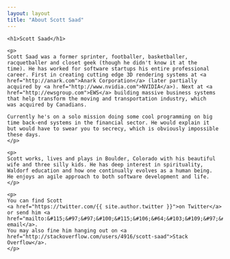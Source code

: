 ```yaml
---
layout: layout
title: "About Scott Saad"
---
```


<div class="content">
  <div id="post">

    <h1>Scott Saad</h1>

    <p>
    Scott Saad was a former sprinter, footballer, basketballer,
    racquetballer and closet geek (though he didn't know it at the
    time). He has worked for software startups his entire professional
    career. First in creating cutting edge 3D rendering systems at <a
    href="http://anark.com">Anark Corporation</a> (later partially
    acquired by <a href="http://www.nvidia.com">NVIDIA</a>). Next at <a
    href="http://ewsgroup.com">EWS</a> building massive business systems
    that help transform the moving and transportation industry, which
    was acquired by Canadians. 
    
    Currently he's on a solo mission doing some cool programming on big
    time back-end systems in the financial sector. He would explain it
    but would have to swear you to secrecy, which is obviously impossible 
    these days.
    </p>

    <p>
    Scott works, lives and plays in Boulder, Colorado with his beautiful
    wife and three silly kids. He has deep interest in spirituality,
    Waldorf education and how one continually evolves as a human being.
    He enjoys an agile approach to both software development and life. 
    </p>

    <p>
    You can find Scott 
    <a href="https://twitter.com/{{ site.author.twitter }}">on Twitter</a> 
    or send him <a href="mailto:&#115;&#97;&#97;&#100;&#115;&#106;&#64;&#103;&#109;&#97;&#105;&#108;&#46;&#99;&#111;&#109;">an email</a>. 
    You may also fine him hanging out on <a href="http://stackoverflow.com/users/4916/scott-saad">Stack Overflow</a>. 
    </p>

  </div>
</div>
